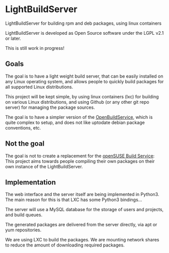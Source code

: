 LightBuildServer
================

LightBuildServer for building rpm and deb packages, using linux containers

LightBuildServer is developed as Open Source software under the LGPL v2.1 or later.

This is still work in progress!

Goals
-----
The goal is to have a light weight build server, that can be easily installed on any Linux operating system, and allows people to quickly build packages for all supported Linux distributions.

This project will be kept simple, by using linux containers (lxc) for building on various Linux distributions, and using Github (or any other git repo server) for managing the package sources.

The goal is to have a simpler version of the [OpenBuildService](http://openbuildservice.org/), which is quite complex to setup, and does not like uptodate debian package conventions, etc.

Not the goal
------------
The goal is not to create a replacement for the [openSUSE Build Service](https://build.opensuse.org/): This project aims towards people compiling their own packages on their own instance of the LightBuildServer.

Implementation
--------------

The web interface and the server itself are being implemented in Python3. The main reason for this is that LXC has some Python3 bindings...

The server will use a MySQL database for the storage of users and projects, and build queues.

The generated packages are delivered from the server directly, via apt or yum repositories.

We are using LXC to build the packages. We are mounting network shares to reduce the amount of downloading required packages.
